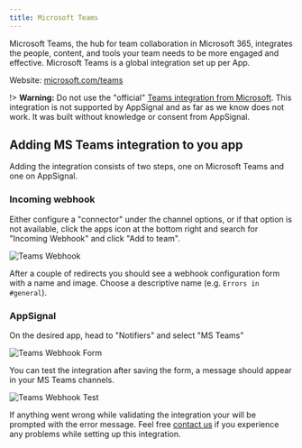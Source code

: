 ```yaml
---
title: Microsoft Teams
---
```


Microsoft Teams, the hub for team collaboration in Microsoft 365, integrates the people, content, and tools your team needs to be more engaged and effective.
Microsoft Teams is a global integration set up per App.

Website: [microsoft.com/teams](https://microsoft.com/teams)

!> **Warning:** Do not use the "official" [Teams integration from Microsoft](https://appsource.microsoft.com/en-us/product/office/wa104381595?tab=overview). This integration is not supported by AppSignal and as far as we know does not work. It was built without knowledge or consent from AppSignal.

## Adding MS Teams integration to you app

Adding the integration consists of two steps, one on Microsoft Teams and one on AppSignal.

### Incoming webhook
Either configure a "connector" under the channel options, or if that option is not available, click the apps icon at the bottom right and search for "Incoming Webhook" and click "Add to team".

<img src="/assets/images/screenshots/teams/webhook.png" style="max-width: 650px" alt="Teams Webhook">

After a couple of redirects you should see a webhook configuration form with a name and image. Choose a descriptive name (e.g. `Errors in #general`).

### AppSignal

On the desired app, head to "Notifiers" and select "MS Teams"

<img src="/assets/images/screenshots/teams/appsignal_form.png" style="max-width: 650px" alt="Teams Webhook Form">

You can test the integration after saving the form, a message should appear in your MS Teams channels.

<img src="/assets/images/screenshots/teams/test.png" style="max-width: 650px" alt="Teams Webhook Test">


If anything went wrong while validating the integration your will be prompted with the error message.
Feel free [contact us](mailto:support@appsignal.com) if you experience any problems while setting up this integration.
